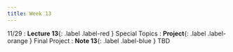 ```yaml
---
title: Week 13
---
```


11/29
: **Lecture 13**{: .label .label-red } Special Topics
: **Project**{: .label .label-orange } Final Project
: **Note 13**{: .label .label-blue } TBD